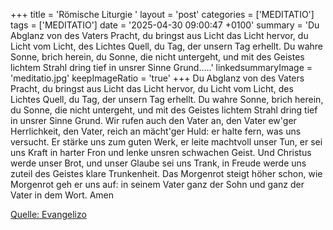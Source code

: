 +++
title = 'Römische Liturgie '
layout = 'post'
categories = ['MEDITATIO']
tags = ['MEDITATIO']
date = '2025-04-30 09:00:47 +0100'
summary = 'Du Abglanz von des Vaters Pracht, du bringst aus Licht das Licht hervor, du Licht vom Licht, des Lichtes Quell, du Tag, der unsern Tag erhellt. Du wahre Sonne, brich herein, du Sonne, die nicht untergeht, und mit des Geistes lichtem Strahl dring tief in unsrer Sinne Grund.....'
linkedsummaryImage = 'meditatio.jpg'
keepImageRatio = 'true'
+++
Du Abglanz von des Vaters Pracht,
du bringst aus Licht das Licht hervor,
du Licht vom Licht, des Lichtes Quell,
du Tag, der unsern Tag erhellt.
Du wahre Sonne, brich herein,
du Sonne, die nicht untergeht,
und mit des Geistes lichtem Strahl
dring tief in unsrer Sinne Grund.
Wir rufen auch den Vater an,
den Vater ew'ger Herrlichkeit,
den Vater, reich an mächt'ger Huld:
er halte fern, was uns versucht.<!--more-->
Er stärke uns zum guten Werk,
er leite machtvoll unser Tun,
er sei uns Kraft in harter Fron
und lenke unsren schwachen Geist.
Und Christus werde unser Brot,
und unser Glaube sei uns Trank,
in Freude werde uns zuteil
des Geistes klare Trunkenheit.
Das Morgenrot steigt höher schon,
wie Morgenrot geh er uns auf:
in seinem Vater ganz der Sohn
und ganz der Vater in dem Wort. Amen




[Quelle: Evangelizo](https://evangeliumtagfuertag.org/DE/gospel)
